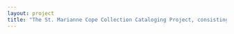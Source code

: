 ```yaml
--- 
layout: project 
title: "The St. Marianne Cope Collection Cataloging Project, consisting of an archive and a museum collection" 
---
```



